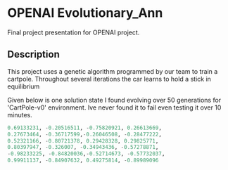 # OPENAI Evolutionary_Ann

Final project presentation for OPENAI project.

## Description
This project uses a genetic algorithm programmed by our team to train a cartpole.
Throughout several iterations the car learns to hold a stick in equilibrium

Given below is one solution state I found evolving over 50 generations for 'CartPole-v0' environment. 
Ive never found it to fail even testing it over 10 minutes.
```python
0.69133231, -0.20516511, -0.75820921, 0.26613669, 
0.27673464, -0.36717599,-0.26046508, -0.28477222, 
0.52321166, -0.80721378, 0.29428328, 0.29825771, 
0.80397947, -0.326007, -0.34943436, -0.57278871, 
-0.98233225, -0.84820036,-0.52714673, -0.57732037, 
0.99911137, -0.84907632, 0.49275814, -0.89989096
```
